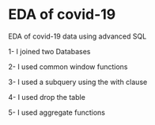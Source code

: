 # EDA of covid-19
EDA of covid-19 data using advanced SQL

1- I joined two Databases

2- I used common window functions

3- I used a subquery using the with clause

4- I used drop the table 

5- I used aggregate functions 

